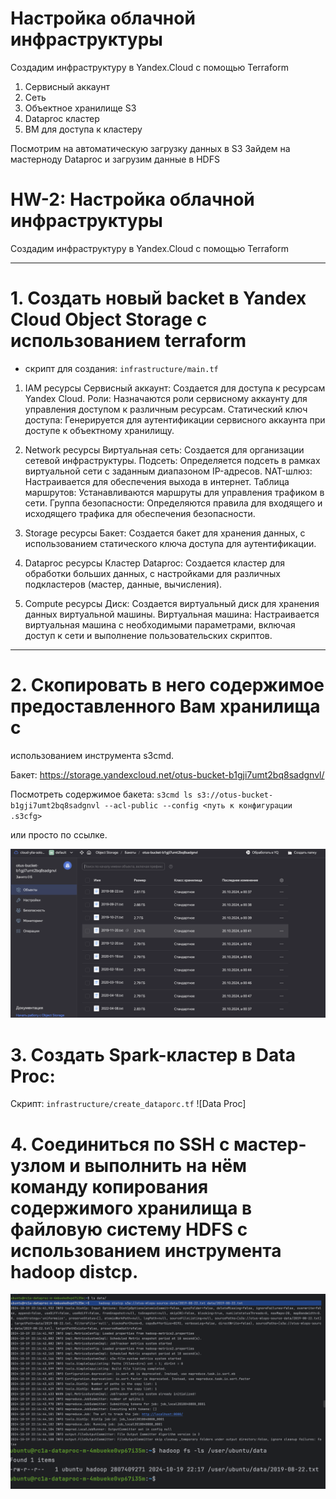# Настройка облачной инфраструктуры

Создадим инфраструктуру в Yandex.Cloud с помощью Terraform 

1. Сервисный аккаунт
2. Сеть
3. Объектное хранилище S3
4. Dataproc кластер
5. ВМ для доступа к кластеру
 
Посмотрим на автоматическую загрузку данных в S3
Зайдем на мастерноду Dataproc и загрузим данные в HDFS



# HW-2: Настройка облачной инфраструктуры

Создадим инфраструктуру в Yandex.Cloud с помощью Terraform 

----

# 1. Создать новый backet в Yandex Cloud Object Storage с использованием terraform 

- скрипт для создания: 
`infrastructure/main.tf`


1. IAM ресурсы
Сервисный аккаунт: Создается для доступа к ресурсам Yandex Cloud.
Роли: Назначаются роли сервисному аккаунту для управления доступом к различным ресурсам.
Статический ключ доступа: Генерируется для аутентификации сервисного аккаунта при доступе к объектному хранилищу.

2. Network ресурсы
Виртуальная сеть: Создается для организации сетевой инфраструктуры.
Подсеть: Определяется подсеть в рамках виртуальной сети с заданным диапазоном IP-адресов.
NAT-шлюз: Настраивается для обеспечения выхода в интернет.
Таблица маршрутов: Устанавливаются маршруты для управления трафиком в сети.
Группа безопасности: Определяются правила для входящего и исходящего трафика для обеспечения безопасности.

3. Storage ресурсы
Бакет: Создается бакет для хранения данных, с использованием статического ключа доступа для аутентификации.

4. Dataproc ресурсы
Кластер Dataproc: Создается кластер для обработки больших данных, с настройками для различных подкластеров (мастер, данные, вычисления).

5. Compute ресурсы
Диск: Создается виртуальный диск для хранения данных виртуальной машины.
Виртуальная машина: Настраивается виртуальная машина с необходимыми параметрами, включая доступ к сети и выполнение пользовательских скриптов.

---

# 2. Скопировать в него содержимое предоставленного Вам хранилища с
использованием инструмента s3cmd. 

Бакет: https://storage.yandexcloud.net/otus-bucket-b1gji7umt2bq8sadgnvl/

Посмотреть содержимое бакета: 
`s3cmd ls s3://otus-bucket-b1gji7umt2bq8sadgnvl --acl-public --config <путь к конфигурации .s3cfg>`

или просто по ссылке.

![Object Storage S3](https://github.com/yliasolom/fraud_detection/blob/main/imgs/%20s3.png)

# 3. Создать Spark-кластер в Data Proc:

Скрипт: `infrastructure/create_dataporc.tf`
![Data Proc]


# 4. Соединиться по SSH с мастер-узлом и выполнить на нём команду копирования содержимого хранилища в файловую систему HDFS с использованием инструмента hadoop distcp.
![Data Proc files](https://github.com/yliasolom/fraud_detection/blob/main/imgs/hadoop.png)
